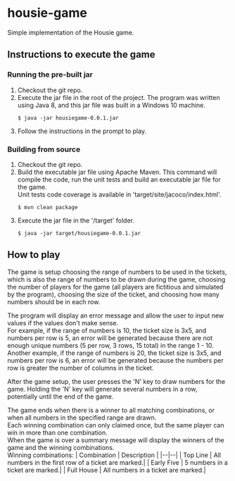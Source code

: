 

# housie-game
Simple implementation of the Housie game.

## Instructions to execute the game

### Running the pre-built jar
1. Checkout the git repo.
2. Execute the jar file in the root of the project. The program was written using Java 8, and this jar file was built in a Windows 10 machine.
   ```
   $ java -jar housiegame-0.0.1.jar
   ```
3. Follow the instructions in the prompt to play.

### Building from source
1. Checkout the git repo.
2. Build the executable jar file using Apache Maven. This command will compile the code, run the unit tests and build an executable jar file for the game.  
Unit tests code coverage is available in 'target/site/jacoco/index.html'.
   ```
   $ mvn clean package
   ```
3. Execute the jar file in the '/target' folder.
   ```
   $ java -jar target/housiegame-0.0.1.jar
   ```
   
## How to play
The game is setup choosing the range of numbers to be used in the tickets, which is also the range of numbers to be drawn during the game, choosing the number of players for the game (all players are fictitious and simulated by the program), choosing the size of the ticket, and choosing how many numbers should be in each row.

The program will display an error message and allow the user to input new values if the values don't make sense.  
For example, if the range of numbers is 10, the ticket size is 3x5, and numbers per row is 5, an error will be generated because there are not enough unique numbers (5 per row, 3 rows, 15 total) in the range 1 - 10.  
Another example, if the range of numbers is 20, the ticket size is 3x5, and numbers per row is 6, an error will be generated because the numbers per row is greater the number of columns in the ticket.

After the game setup, the user presses the 'N' key to draw numbers for the game. Holding the 'N' key will generate several numbers in a row, potentially until the end of the game.

The game ends when there is a winner to all matching combinations, or when all numbers in the specified range are drawn.  
Each winning combination can only claimed once, but the same player can win in more than one combination.  
When the game is over a summary message will display the winners of the game and the winning combinations.  
Winning combinations:
| Combination | Description |
|--|--|
| Top Line | All numbers in the first row of a ticket are marked.|
| Early Five | 5 numbers in a ticket are marked.|
| Full House | All numbers in a ticket are marked.|
